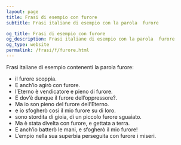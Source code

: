 ```yaml
---
layout: page
title: Frasi di esempio con furore 
subtitle: Frasi italiane di esempio con la parola  furore

og_title: Frasi di esempio con furore 
og_description: Frasi italiane di esempio con la parola  furore
og_type: website
permalink: /frasi/f/furore.html
---
```


Frasi italiane di esempio contenenti la parola furore:


- il furore scoppia.
- E anch’io agirò con furore.
- l’Eterno è vendicatore e pieno di furore.
- E dov’è dunque il furore dell’oppressore?.
- Ma io son pieno del furore dell’Eterno.
- e io sfogherò così il mio furore su di loro.
- sono stordita di gioia, di un piccolo furore sguaiato.
- Ma è stata divelta con furore, e gettata a terra.
- E anch’io batterò le mani, e sfogherò il mio furore!
- L’empio nella sua superbia perseguita con furore i miseri.
